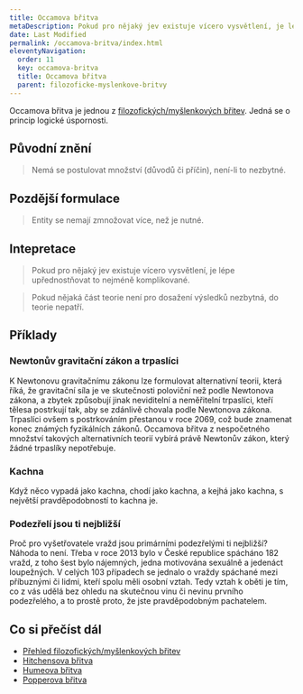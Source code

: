 ```yaml
---
title: Occamova břitva
metaDescription: Pokud pro nějaký jev existuje vícero vysvětlení, je lépe upřednostňovat to nejméně komplikované.
date: Last Modified 
permalink: /occamova-britva/index.html
eleventyNavigation:
  order: 11
  key: occamova-britva
  title: Occamova břitva
  parent: filozoficke-myslenkove-britvy
---
```

Occamova břitva je jednou z [filozofických/myšlenkových břitev](/filozoficke-myslenkove-britvy/). Jedná se o princip logické úspornosti.

## Původní znění
> Nemá se postulovat množství (důvodů či příčin), není-li to nezbytné.

## Pozdější formulace
> Entity se nemají zmnožovat více, než je nutné.

## Intepretace
> Pokud pro nějaký jev existuje vícero vysvětlení, je lépe upřednostňovat to nejméně komplikované.

> Pokud nějaká část teorie není pro dosažení výsledků nezbytná, do teorie nepatří.

## Příklady
### Newtonův gravitační zákon a trpaslíci
K Newtonovu gravitačnímu zákonu lze formulovat alternativní teorii, která říká, že gravitační síla je ve skutečnosti poloviční než podle Newtonova zákona, a zbytek způsobují jinak neviditelní a neměřitelní trpaslíci, kteří tělesa postrkují tak, aby se zdánlivě chovala podle Newtonova zákona. Trpaslíci ovšem s postrkováním přestanou v roce 2069, což bude znamenat konec známých fyzikálních zákonů. Occamova břitva z nespočetného množství takových alternativních teorií vybírá právě Newtonův zákon, který žádné trpaslíky nepotřebuje.

### Kachna
Když něco vypadá jako kachna, chodí jako kachna, a kejhá jako kachna, s největší pravděpodobností to kachna je.

### Podezřelí jsou ti nejbližší
Proč pro vyšetřovatele vražd jsou primárními podezřelými ti nejbližší? Náhoda to není. Třeba v roce 2013 bylo v České republice spácháno 182 vražd, z toho šest bylo nájemných, jedna motivována sexuálně a jedenáct loupežných. V celých 103 případech se jednalo o vraždy spáchané mezi příbuznými či lidmi, kteří spolu měli osobní vztah. Tedy vztah k oběti je tím, co z vás udělá bez ohledu na skutečnou vinu či nevinu prvního podezřelého, a to prostě proto, že jste pravděpodobným pachatelem.


## Co si přečíst dál
- [Přehled filozofických/myšlenkových břitev](/filozoficke-myslenkove-britvy/)
- [Hitchensova břitva](/hitchensova-britva/)
- [Humeova břitva](/humeova-britva/)
- [Popperova břitva](/popperova-britva/)
